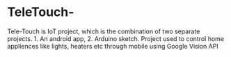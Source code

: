 # TeleTouch-
Tele-Touch is IoT project, which is the combination of two separate projects. 1. An android app, 2. Arduino sketch.
Project used to control home appliences like lights, heaters etc through mobile using Google Vision API
